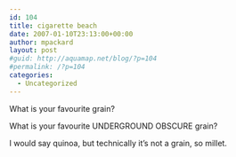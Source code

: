 ```yaml
---
id: 104
title: cigarette beach
date: 2007-01-10T23:13:00+00:00
author: mpackard
layout: post
#guid: http://aquamap.net/blog/?p=104
#permalink: /?p=104
categories:
  - Uncategorized
---
```

What is your favourite grain?

What is your favourite UNDERGROUND OBSCURE grain?

I would say quinoa, but technically it&#8217;s not a grain, so millet.
